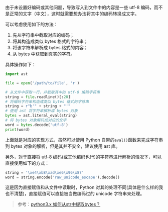 由于未设置好编码或其他问题，导致写入到文件中的内容是一些 utf-8 编码，而不是正常的文字（中文），这时就需要想办法将其中的编码转换成文字。

可以考虑使用如下的方法：

1. 先从字符串中截取对应的编码；
2. 将其构造成类似 bytes 格式的字符串；
3. 将该字符串解析成 bytes 格式的内容；
4. 从 bytes 中获取到真实的字符。

具体操作如下：

```py
import ast

file = open('/path/to/file', 'r')

# 从文件中获取一行，并截取其中的 utf-8 编码字符串
string = file.readline()[:20]
# 将编码字符串构造成类似 bytes 格式的字符串
string = r"b'" + string + "'"
# 使用 ast 将字符串解析成 bytes 对象
bytes = ast.literal_eval(string)
# 将 bytes 对象解码成对应的文字
word = bytes.decode('utf-8')
print(word)
```

上面就是对应的实现方式，虽然可以使用 Python 自带的`eval()`函数来完成字符串到 bytes 对象的解析，但是其并不安全，建议使用 ast 库。

另外，对于直接将 utf-8 编码(或其他编码也行)的字符串进行解析的情况下，可以直接使用如下的方式：

```py
string = '\xe4\xb8\xad\xe6\x96\x87'
word = string.encode('raw_unicode_escape').decode()
```

这是因为直接赋值和从文件中读取时，Python 对其的处理不同(具体是什么样的我也不清楚)，直接赋值可以直接被当做编码过的 unicode 字符串来处理。

> 参考：[python3.x 如何从str中提取bytes？](https://www.zhihu.com/question/43161731)



